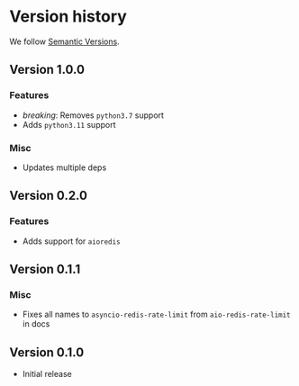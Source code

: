 # Version history

We follow [Semantic Versions](https://semver.org/).


## Version 1.0.0

### Features

- *breaking*: Removes `python3.7` support
- Adds `python3.11` support

### Misc

- Updates multiple deps


## Version 0.2.0

### Features

- Adds support for `aioredis`


## Version 0.1.1

### Misc

- Fixes all names to `asyncio-redis-rate-limit` 
  from `aio-redis-rate-limit` in docs


## Version 0.1.0

- Initial release
